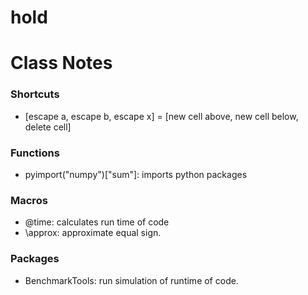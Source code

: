 # hold

# Class Notes

### Shortcuts
 - [escape a, escape b, escape x] = [new cell above, new cell below, delete cell]

### Functions
 - pyimport("numpy")["sum"]: imports python packages

### Macros
 - @time: calculates run time of code
 - \approx: approximate equal sign.  
  
### Packages
 - BenchmarkTools: run simulation of runtime of code.
